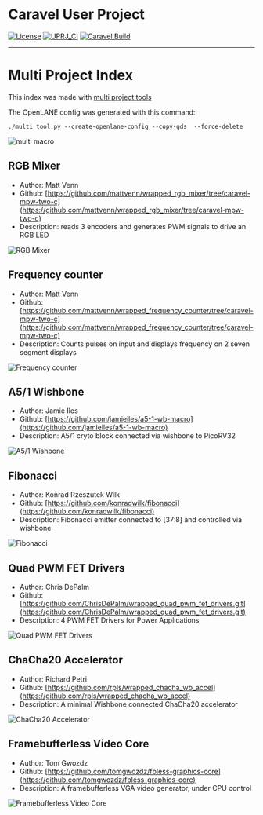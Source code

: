 # Caravel User Project

[![License](https://img.shields.io/badge/License-Apache%202.0-blue.svg)](https://opensource.org/licenses/Apache-2.0) [![UPRJ_CI](https://github.com/efabless/caravel_project_example/actions/workflows/user_project_ci.yml/badge.svg)](https://github.com/efabless/caravel_project_example/actions/workflows/user_project_ci.yml) [![Caravel Build](https://github.com/efabless/caravel_project_example/actions/workflows/caravel_build.yml/badge.svg)](https://github.com/efabless/caravel_project_example/actions/workflows/caravel_build.yml)

---

# Multi Project Index

This index was made with [multi project tools](https://github.com/mattvenn/multi_project_tools)

The OpenLANE config was generated with this command:

    ./multi_tool.py --create-openlane-config --copy-gds  --force-delete

![multi macro](pics/multi_macro.png)

## RGB Mixer

* Author: Matt Venn
* Github: [https://github.com/mattvenn/wrapped_rgb_mixer/tree/caravel-mpw-two-c](https://github.com/mattvenn/wrapped_rgb_mixer/tree/caravel-mpw-two-c)
* Description: reads 3 encoders and generates PWM signals to drive an RGB LED

![RGB Mixer](pics/schematic.jpg)

## Frequency counter

* Author: Matt Venn
* Github: [https://github.com/mattvenn/wrapped_frequency_counter/tree/caravel-mpw-two-c](https://github.com/mattvenn/wrapped_frequency_counter/tree/caravel-mpw-two-c)
* Description: Counts pulses on input and displays frequency on 2  seven segment displays

![Frequency counter](pics/frequency_counter.png)

## A5/1 Wishbone

* Author: Jamie Iles
* Github: [https://github.com/jamieiles/a5-1-wb-macro](https://github.com/jamieiles/a5-1-wb-macro)
* Description: A5/1 cryto block connected via wishbone to PicoRV32

![A5/1 Wishbone](pics/a5macro.png)

## Fibonacci

* Author: Konrad Rzeszutek Wilk
* Github: [https://github.com/konradwilk/fibonacci](https://github.com/konradwilk/fibonacci)
* Description: Fibonacci emitter connected to [37:8] and controlled via wishbone

![Fibonacci](pics/wrapper_fibonacci.gds.png)

## Quad PWM FET Drivers

* Author: Chris DePalm
* Github: [https://github.com/ChrisDePalm/wrapped_quad_pwm_fet_drivers.git](https://github.com/ChrisDePalm/wrapped_quad_pwm_fet_drivers.git)
* Description: 4 PWM FET Drivers for Power Applications

![Quad PWM FET Drivers](pics/wrapped_quad_pwm_fet_drivers.gds.png)

## ChaCha20 Accelerator

* Author: Richard Petri
* Github: [https://github.com/rpls/wrapped_chacha_wb_accel](https://github.com/rpls/wrapped_chacha_wb_accel)
* Description: A minimal Wishbone connected ChaCha20 accelerator

![ChaCha20 Accelerator](pics/core.png)

## Framebufferless Video Core

* Author: Tom Gwozdz
* Github: [https://github.com/tomgwozdz/fbless-graphics-core](https://github.com/tomgwozdz/fbless-graphics-core)
* Description: A framebufferless VGA video generator, under CPU control

![Framebufferless Video Core](pics/fbless_graphics_core.gds.png)

